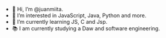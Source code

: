 - 👋 Hi, I’m @juanmiita.
- 👀 I’m interested in JavaScript, Java, Python and more.
- 🌱 I’m currently learning JS, C and Jsp.
- 📚 I am currently studying a Daw and software engineering.

<!---
juanmiitaklk/juanmiitaklk is a ✨ special ✨ repository because its `README.md` (this file) appears on your GitHub profile.
You can click the Preview link to take a look at your changes.
--->
